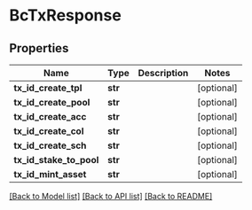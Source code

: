 # BcTxResponse

## Properties
Name | Type | Description | Notes
------------ | ------------- | ------------- | -------------
**tx_id_create_tpl** | **str** |  | [optional] 
**tx_id_create_pool** | **str** |  | [optional] 
**tx_id_create_acc** | **str** |  | [optional] 
**tx_id_create_col** | **str** |  | [optional] 
**tx_id_create_sch** | **str** |  | [optional] 
**tx_id_stake_to_pool** | **str** |  | [optional] 
**tx_id_mint_asset** | **str** |  | [optional] 

[[Back to Model list]](../README.md#documentation-for-models) [[Back to API list]](../README.md#documentation-for-api-endpoints) [[Back to README]](../README.md)


